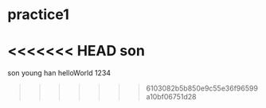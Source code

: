 # practice1
<<<<<<< HEAD
son
=======

son young han
helloWorld
1234
>>>>>>> 6103082b5b850e9c55e36f96599a10bf06751d28
